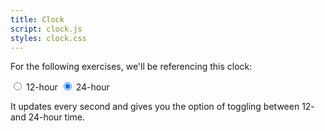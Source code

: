 ```yaml
---
title: Clock
script: clock.js
styles: clock.css
---
```


For the following exercises, we'll be referencing this clock:

<div id="clock">
    <div data-display></div>
    <div data-options>
        <label>
            <input type="radio" name="convention" value="twelve">
            <span>12-hour</span>
        </label>
        <label>
            <input type="radio" name="convention" value="twenty-four" checked>
            <span>24-hour</span>
        </label>
    </div>
</div>

It updates every second and gives you the option of toggling between 12- and 24-hour time.